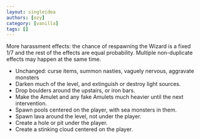```yaml
---
layout: singleidea
authors: [ozy]
category: [vanilla]
tags: []
---
```

More harassment effects: the chance of respawning the Wizard is a fixed 1/7 and the rest of the effects are equal probability. Multiple non-duplicate effects may happen at the same time.
* Unchanged: curse items, summon nasties, vaguely nervous, aggravate monsters
* Darken much of the level, and extinguish or destroy light sources.
* Drop boulders around the upstairs, or iron bars.
* Make the Amulet and any fake Amulets much heavier until the next intervention.
* Spawn pools centered on the player, with sea monsters in them.
* Spawn lava around the level, not under the player.
* Create a hole or pit under the player.
* Create a stinking cloud centered on the player.

